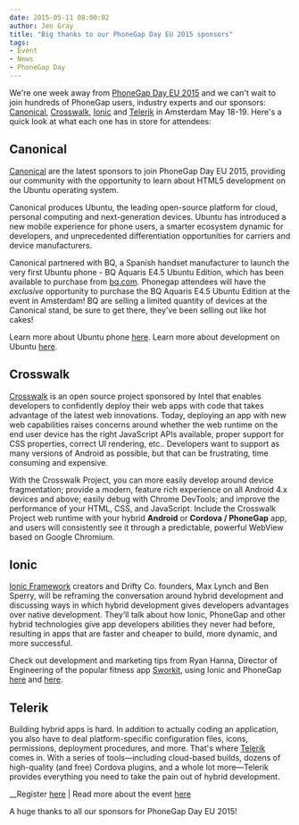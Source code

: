 ```yaml
---
date: 2015-05-11 08:00:02
author: Jen Gray
title: "Big thanks to our PhoneGap Day EU 2015 sponsors"
tags:
- Event
- News
- PhoneGap Day
---
```


We're one week away from [PhoneGap Day EU 2015](http://pgday.phonegap.com/eu2015/) and we can't wait to join hundreds of PhoneGap users, industry experts and our sponsors: [Canonical](http://www.canonical.com/), [Crosswalk](https://crosswalk-project.org/), [Ionic](http://ionicframework.com/) and [Telerik](http://www.telerik.com/) in Amsterdam May 18-19. Here's a quick look at what each one has in store for attendees:

## Canonical ##

[Canonical](http://www.canonical.com/) are the latest sponsors to join PhoneGap Day EU 2015, providing our community with the opportunity to learn about HTML5 development on the Ubuntu operating system.   

Canonical produces Ubuntu, the leading open-source platform for cloud, personal computing and next-generation devices. Ubuntu has introduced a new mobile experience for phone users, a smarter ecosystem dynamic for developers, and unprecedented differentiation opportunities for carriers and device manufacturers.

Canonical partnered with BQ, a Spanish handset manufacturer to launch the very first Ubuntu phone - BQ Aquaris E4.5 Ubuntu Edition, which has been available to purchase from [bq.com](http://www.bq.com/gb/). Phonegap attendees will have the _exclusive_ opportunity to purchase the BQ Aquaris E4.5 Ubuntu Edition at the event in Amsterdam! BQ are selling a limited quantity of devices at the Canonical stand, be sure to get there, they’ve been selling out like hot cakes!

Learn more about Ubuntu phone [here](http://www.ubuntu.com/phone/). 
Learn more about development on Ubuntu [here](https://developer.ubuntu.com/en/).

## Crosswalk ##

[Crosswalk](https://crosswalk-project.org/) is an open source project sponsored by Intel that enables developers to confidently deploy their web apps with code that takes advantage of the latest web innovations. Today, deploying an app with new web capabilities raises concerns around whether the web runtime on the end user device has the right JavaScript APIs available, proper support for CSS properties, correct UI rendering, etc..  Developers want to support as many versions of Android as possible, but that can be frustrating, time consuming and expensive.
 
With the Crosswalk Project, you can more easily develop around device fragmentation; provide a modern, feature rich experience on all Android 4.x devices and above; easily debug with Chrome DevTools; and improve the performance of your HTML, CSS, and JavaScript. Include the Crosswalk Project web runtime with your hybrid __Android__ or __Cordova / PhoneGap__ app, and users will consistently see it through a predictable, powerful WebView based on Google Chromium.

## Ionic ##

[Ionic Framework](http://ionicframework.com/) creators and Drifty Co. founders, Max Lynch and Ben Sperry, will be reframing the conversation around hybrid development and discussing ways in which hybrid development gives developers advantages over native development. They’ll talk about how Ionic, PhoneGap and other hybrid technologies give app developers abilities they never had before, resulting in apps that are faster and cheaper to build, more dynamic, and more successful.

Check out development and marketing tips from Ryan Hanna, Director of Engineering of the popular fitness app [Sworkit](http://sworkit.com/), using Ionic and PhoneGap [here](http://phonegap.com/blog/2015/03/19/sworkit-guest-post-pt1/) and [here](http://phonegap.com/blog/2015/05/06/sworkit-guest-post-pt-2/). 

## Telerik ##

Building hybrid apps is hard. In addition to actually coding an application, you also have to deal platform-specific configuration files, icons, permissions, deployment procedures, and more. That's where [Telerik](http://www.telerik.com/) comes in. With a series of tools—including cloud-based builds, dozens of high-quality (and free) Cordova plugins, and a whole lot more—Telerik provides everything you need to take the pain out of hybrid development. 

__Register [here](https://phonegapdayeu.paydro.net/) | Read more about the event [here](http://pgday.phonegap.com/eu2015/)

A huge thanks to all our sponsors for PhoneGap Day EU 2015!